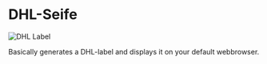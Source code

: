 # DHL-Seife
![DHL Label](https://i.imgur.com/JASAwrc.jpg)

Basically generates a DHL-label and displays it on your default webbrowser.

